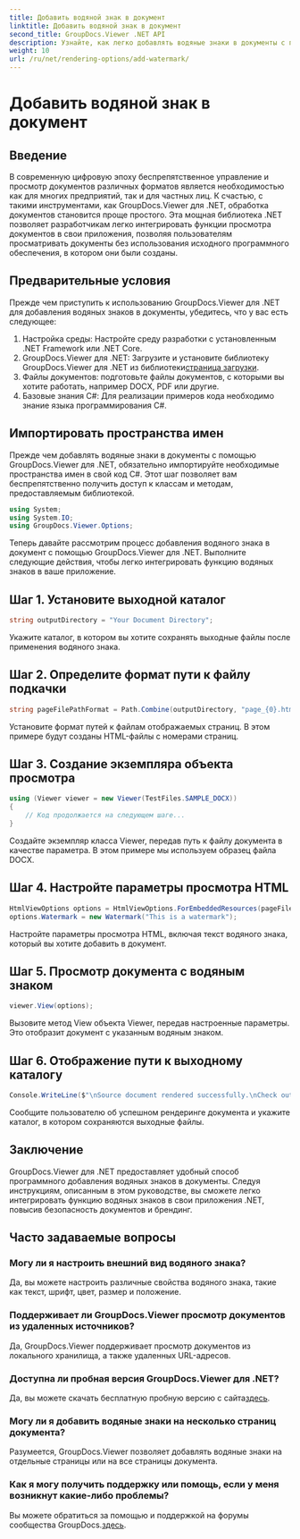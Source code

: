 ```yaml
---
title: Добавить водяной знак в документ
linktitle: Добавить водяной знак в документ
second_title: GroupDocs.Viewer .NET API
description: Узнайте, как легко добавлять водяные знаки в документы с помощью GroupDocs.Viewer для .NET. Повысьте безопасность документов и брендинг с помощью этого простого руководства.
weight: 10
url: /ru/net/rendering-options/add-watermark/
---
```


# Добавить водяной знак в документ

## Введение
В современную цифровую эпоху беспрепятственное управление и просмотр документов различных форматов является необходимостью как для многих предприятий, так и для частных лиц. К счастью, с такими инструментами, как GroupDocs.Viewer для .NET, обработка документов становится проще простого. Эта мощная библиотека .NET позволяет разработчикам легко интегрировать функции просмотра документов в свои приложения, позволяя пользователям просматривать документы без использования исходного программного обеспечения, в котором они были созданы.
## Предварительные условия
Прежде чем приступить к использованию GroupDocs.Viewer для .NET для добавления водяных знаков в документы, убедитесь, что у вас есть следующее:
1. Настройка среды: Настройте среду разработки с установленным .NET Framework или .NET Core.
2.  GroupDocs.Viewer для .NET: Загрузите и установите библиотеку GroupDocs.Viewer для .NET из библиотеки[страница загрузки](https://releases.groupdocs.com/viewer/net/).
3. Файлы документов: подготовьте файлы документов, с которыми вы хотите работать, например DOCX, PDF или другие.
4. Базовые знания C#: Для реализации примеров кода необходимо знание языка программирования C#.

## Импортировать пространства имен
Прежде чем добавлять водяные знаки в документы с помощью GroupDocs.Viewer для .NET, обязательно импортируйте необходимые пространства имен в свой код C#. Этот шаг позволяет вам беспрепятственно получить доступ к классам и методам, предоставляемым библиотекой.

```csharp
using System;
using System.IO;
using GroupDocs.Viewer.Options;
```

Теперь давайте рассмотрим процесс добавления водяного знака в документ с помощью GroupDocs.Viewer для .NET. Выполните следующие действия, чтобы легко интегрировать функцию водяных знаков в ваше приложение.
## Шаг 1. Установите выходной каталог
```csharp
string outputDirectory = "Your Document Directory";
```
Укажите каталог, в котором вы хотите сохранять выходные файлы после применения водяного знака.
## Шаг 2. Определите формат пути к файлу подкачки
```csharp
string pageFilePathFormat = Path.Combine(outputDirectory, "page_{0}.html");
```
Установите формат путей к файлам отображаемых страниц. В этом примере будут созданы HTML-файлы с номерами страниц.
## Шаг 3. Создание экземпляра объекта просмотра
```csharp
using (Viewer viewer = new Viewer(TestFiles.SAMPLE_DOCX))
{
    // Код продолжается на следующем шаге...
}
```
Создайте экземпляр класса Viewer, передав путь к файлу документа в качестве параметра. В этом примере мы используем образец файла DOCX.
## Шаг 4. Настройте параметры просмотра HTML
```csharp
HtmlViewOptions options = HtmlViewOptions.ForEmbeddedResources(pageFilePathFormat);
options.Watermark = new Watermark("This is a watermark");
```
Настройте параметры просмотра HTML, включая текст водяного знака, который вы хотите добавить в документ.
## Шаг 5. Просмотр документа с водяным знаком
```csharp
viewer.View(options);
```
Вызовите метод View объекта Viewer, передав настроенные параметры. Это отобразит документ с указанным водяным знаком.
## Шаг 6. Отображение пути к выходному каталогу
```csharp
Console.WriteLine($"\nSource document rendered successfully.\nCheck output in {outputDirectory}.");
```
Сообщите пользователю об успешном рендеринге документа и укажите каталог, в котором сохраняются выходные файлы.

## Заключение
GroupDocs.Viewer для .NET предоставляет удобный способ программного добавления водяных знаков в документы. Следуя инструкциям, описанным в этом руководстве, вы сможете легко интегрировать функцию водяных знаков в свои приложения .NET, повысив безопасность документов и брендинг.
## Часто задаваемые вопросы
### Могу ли я настроить внешний вид водяного знака?
Да, вы можете настроить различные свойства водяного знака, такие как текст, шрифт, цвет, размер и положение.
### Поддерживает ли GroupDocs.Viewer просмотр документов из удаленных источников?
Да, GroupDocs.Viewer поддерживает просмотр документов из локального хранилища, а также удаленных URL-адресов.
### Доступна ли пробная версия GroupDocs.Viewer для .NET?
Да, вы можете скачать бесплатную пробную версию с сайта[здесь](https://releases.groupdocs.com/).
### Могу ли я добавить водяные знаки на несколько страниц документа?
Разумеется, GroupDocs.Viewer позволяет добавлять водяные знаки на отдельные страницы или на все страницы документа.
### Как я могу получить поддержку или помощь, если у меня возникнут какие-либо проблемы?
 Вы можете обратиться за помощью и поддержкой на форумы сообщества GroupDocs.[здесь](https://forum.groupdocs.com/c/viewer/9).